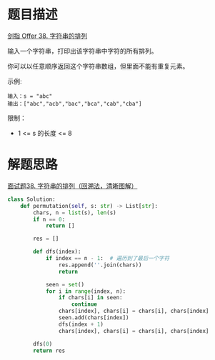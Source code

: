 # 题目描述

[剑指 Offer 38. 字符串的排列](https://leetcode-cn.com/problems/zi-fu-chuan-de-pai-lie-lcof/)

输入一个字符串，打印出该字符串中字符的所有排列。

你可以以任意顺序返回这个字符串数组，但里面不能有重复元素。

示例:
```
输入：s = "abc"
输出：["abc","acb","bac","bca","cab","cba"]
```

限制：

- 1 <= s 的长度 <= 8

# 解题思路

[面试题38. 字符串的排列（回溯法，清晰图解）](https://leetcode-cn.com/problems/zi-fu-chuan-de-pai-lie-lcof/solution/mian-shi-ti-38-zi-fu-chuan-de-pai-lie-hui-su-fa-by/)

```python
class Solution:
    def permutation(self, s: str) -> List[str]:
        chars, n = list(s), len(s)
        if n == 0:
            return []

        res = []

        def dfs(index):
            if index == n - 1:  # 遍历到了最后一个字符
                res.append(''.join(chars))
                return

            seen = set()
            for i in range(index, n):
                if chars[i] in seen:
                    continue
                chars[index], chars[i] = chars[i], chars[index]
                seen.add(chars[index])
                dfs(index + 1)
                chars[index], chars[i] = chars[i], chars[index]

        dfs(0)
        return res
```
